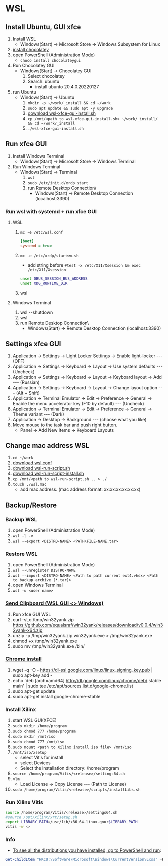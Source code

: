 # WSL

## Install Ubuntu, GUI xfce

1. Install WSL
    * Windows(Start) &rarr; Microsoft Store &rarr; Windows Subsystem for Linux
1. [install chocolatey](https://chocolatey.org/install#individual)
1. open PowerShell (Administration Mode)
    * `choco install chocolateygui`
1. Run Chocolatey GUI
    * Windows(Start) &rarr; Chocolatey GUI
        1. Select chocolatey
        1. Search: ubuntu
            * install ubunto 20.4.0.20220127
1. run Ubuntu
    * Windows(Start) &rarr; Ubuntu
        1. `mkdir -p ~/work/_install && cd ~/work`
        1. `sudo apt update && sudo apt -y upgrade`
        1. [download wsl-xfce-gui-install.sh](https://github.com/vicg42/knowledge_base/blob/master/wsl/wsl-xfce-gui-install.sh)
        1. `cp /mnt/<path to wsl-xfce-gui-install.sh> ~/work/_install/ && cd ~/work/_install`
        1. `./wsl-xfce-gui-install.sh`

## Run xfce GUI

1. Install Windows Terminal
    * Windows(Start) &rarr; Microsoft Store &rarr; Windows Terminal
1. Run Windows Terminal
    * Windows(Start) &rarr; Terminal
        1. `wsl`
        1. `sudo /etc/init.d/xrdp start`
        1. run Remote Desktop Connection\
            * Windows(Start) &rarr; Remote Desktop Connection (localhost:3390)

### Run wsl with systemd + run xfce GUI

1. WSL
    1. `mc -e /etc/wsl.conf`

        ``` ini
        [boot]
        systemd = true
        ```

    1. `mc -e /etc/xrdp/startwm.sh`
        * add string before `#test -x /etc/X11/Xsession && exec /etc/X11/Xsession`

        ``` sh
        unset DBUS_SESSION_BUS_ADDRESS
        unset XDG_RUNTIME_DIR
        ```

    1. wsl

1. Windows Terminal
    1. wsl --shutdown
    1. wsl
    1. run Remote Desktop Connection\
        * Windows(Start) &rarr; Remote Desktop Connection (localhost:3390)

## Settings xfce GUI

1. Application &rarr; Settings &rarr; Light Locker Settings &rarr; Enable light-locker --- (OFF)
1. Application &rarr; Settings &rarr; Keyboard &rarr; Layout &rarr; Use system defaults --- (Uncheck)
1. Application &rarr; Settings &rarr; Keyboard &rarr; Layout &rarr; Keyboard layout &rarr; Add --- (Russian)
1. Application &rarr; Settings &rarr; Keyboard &rarr; Layout &rarr; Change layout option --- (Alt + Shift)
1. Application &rarr; Terminal Emulator &rarr; Edit &rarr; Preference &rarr; General &rarr; Enable the menu accelerator key (F10 by default) --- (Uncheck)
1. Application &rarr; Terminal Emulator &rarr; Edit &rarr; Preference &rarr; General &rarr; Theme variant --- (Dark)
1. Application &rarr; Desktop &rarr; Background  --- (choose what you like)
1. Move mouse to the task bar and push right button.
    * Panel &rarr; Add New Items &rarr; Keyboard Layouts

## Change mac address WSL

1. `cd ~/work`
1. [download wsl.conf](https://github.com/vicg42/knowledge_base/blob/master/wsl/wsl.conf)
1. [download wsl-run-script.sh](https://github.com/vicg42/knowledge_base/blob/master/wsl/wsl-run-script.sh)
1. [download wsl-run-script-install.sh](https://github.com/vicg42/knowledge_base/blob/master/wsl/wsl-run-script-install.sh)
1. `cp /mnt/<path to wsl-run-script.sh .. > ./`
1. `touch ./wsl.mac`
    * add mac address. (mac address format:  xx:xx:xx:xx:xx:xx)

## Backup/Restore

### Backup WSL

1. open PowerShell (Administration Mode)
1. `wsl -l -v`
1. `wsl --export <DISTRO-NAME> <PATH\FILE-NAME.tar>`

### Restore WSL

1. open PowerShell (Administration Mode)
1. `wsl --unregister DISTRO-NAME`
1. `wsl --import <DISTRO-NAME> <Path to path current ext4.vhdx> <Path to backup archive (*.tar)>`
1. open Windows Terminal
1. `wsl -u <user name>`

### [Send Clipboard (WSL GUI <> Windows)](https://github.com/microsoft/WSL/issues/4440#issuecomment-638956838)

1. Run xfce GUI WSL
1. curl -sLo /tmp/win32yank.zip <https://github.com/equalsraf/win32yank/releases/download/v0.0.4/win32yank-x64.zip>
1. unzip -p /tmp/win32yank.zip win32yank.exe > /tmp/win32yank.exe
1. chmod +x /tmp/win32yank.exe
1. sudo mv /tmp/win32yank.exe /bin/

### [Chrome install](https://askubuntu.com/questions/510056/how-to-install-google-chrome)

1. wget -q -O - <https://dl-ssl.google.com/linux/linux_signing_key.pub> | sudo apt-key add -
1. echo 'deb [arch=amd64] <http://dl.google.com/linux/chrome/deb/> stable main' | sudo tee /etc/apt/sources.list.d/google-chrome.list
1. sudo apt-get update
1. sudo apt-get install google-chrome-stable

### Install Xilinx

1. start WSL GUI(XFCE)
1. `sudo mkdir /home/program`
1. `sudo chmod 777 /home/program`
1. `sudo mkdir /mnt/iso`
1. `sudo chmod 777 /mnt/iso`
1. `sudo mount <path to Xilinx install iso file> /mnt/iso`
1. `/mnt/iso/xsetup`
    * select Vitis for install
    * select Devices
    * Select the installation directory: /home/program
1. `source /home/program/Vitis/<release>/settings64.sh`
1. `vlm`
    * Load License &rarr; Copy License  --- (Path to License)
1. `sudo /home/program/Vitis/<release>/scripts/installLibs.sh`
<!-- 1. [Download Xilinx Runtime (XRT) and install](https://www.xilinx.com/support/download/index.html/content/xilinx/en/downloadNav/embedded-platforms.html)
    * `sudo dpkg -i <*.deb>` -->

### Run Xilinx Vitis

``` sh
source /home/program/Vitis/<release>/settings64.sh
#source /opt/xilinx/xrt/setup.sh
export LIBRARY_PATH=/usr/lib/x86_64-linux-gnu:$LIBRARY_PATH
vitis -w <>
```

### Info

* [To see all the distributions you have installed, go to PowerShell and run](https://askubuntu.com/questions/1380253/where-is-wsl-located-on-my-computer):

``` powershell
Get-ChildItem "HKCU:\Software\Microsoft\Windows\CurrentVersion\Lxss" -Recurse
```
